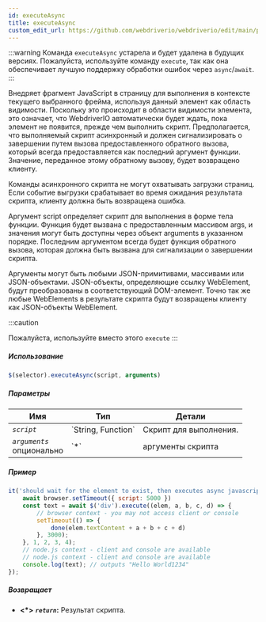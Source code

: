 ```yaml
---
id: executeAsync
title: executeAsync
custom_edit_url: https://github.com/webdriverio/webdriverio/edit/main/packages/webdriverio/src/commands/element/executeAsync.ts
---
```


:::warning
Команда `executeAsync` устарела и будет удалена в будущих версиях.
Пожалуйста, используйте команду `execute`, так как она обеспечивает лучшую поддержку
обработки ошибок через `async`/`await`.
:::

Внедряет фрагмент JavaScript в страницу для выполнения в контексте текущего выбранного
фрейма, используя данный элемент как область видимости. Поскольку это происходит в области видимости элемента, это означает, что WebdriverIO 
автоматически будет ждать, пока элемент не появится, прежде чем выполнить скрипт.
Предполагается, что выполняемый скрипт асинхронный и должен сигнализировать о завершении путем вызова
предоставленного обратного вызова, который всегда предоставляется как последний аргумент функции. Значение,
переданное этому обратному вызову, будет возвращено клиенту.

Команды асинхронного скрипта не могут охватывать загрузки страниц. Если событие выгрузки срабатывает во время ожидания
результата скрипта, клиенту должна быть возвращена ошибка.

Аргумент script определяет скрипт для выполнения в форме тела функции. Функция будет
вызвана с предоставленным массивом args, и значения могут быть доступны через объект arguments
в указанном порядке. Последним аргументом всегда будет функция обратного вызова, которая должна быть вызвана
для сигнализации о завершении скрипта.

Аргументы могут быть любыми JSON-примитивами, массивами или JSON-объектами. JSON-объекты, определяющие ссылку WebElement,
будут преобразованы в соответствующий DOM-элемент. Точно так же любые WebElements в результате
скрипта будут возвращены клиенту как JSON-объекты WebElement.

:::caution

Пожалуйста, используйте вместо этого `execute`
:::

##### Использование

```js
$(selector).executeAsync(script, arguments)
```

##### Параметры

<table>
  <thead>
    <tr>
      <th>Имя</th><th>Тип</th><th>Детали</th>
    </tr>
  </thead>
  <tbody>
    <tr>
      <td><code><var>script</var></code></td>
      <td>`String, Function`</td>
      <td>Скрипт для выполнения.</td>
    </tr>
    <tr>
      <td><code><var>arguments</var></code><br /><span className="label labelWarning">опционально</span></td>
      <td>`*`</td>
      <td>аргументы скрипта</td>
    </tr>
  </tbody>
</table>

##### Пример

```js title="executeAsync.js"
it('should wait for the element to exist, then executes async javascript on the page with the element as first argument', async () => {
    await browser.setTimeout({ script: 5000 })
    const text = await $('div').execute((elem, a, b, c, d) => {
        // browser context - you may not access client or console
        setTimeout(() => {
            done(elem.textContent + a + b + c + d)
        }, 3000);
    }, 1, 2, 3, 4);
    // node.js context - client and console are available
    // node.js context - client and console are available
    console.log(text); // outputs "Hello World1234"
});
```

##### Возвращает

- **&lt;*&gt;**
            **<code><var>return</var></code>:**              Результат скрипта.
